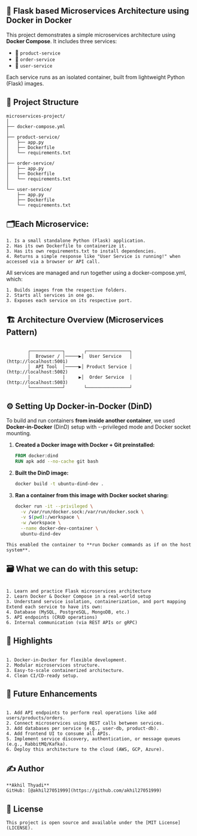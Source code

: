 ## 🚀 Flask based Microservices Architecture using Docker in Docker

This project demonstrates a simple microservices architecture using **Docker Compose**. It includes three services:
- 🍭 `product-service`
- 📍 `order-service`
- 👤 `user-service`

Each service runs as an isolated container, built from lightweight Python (Flask) images.


## 📆 Project Structure
```
microservices-project/
│
├── docker-compose.yml
│
├── product-service/
│   ├── app.py
│   ├── Dockerfile
│   └── requirements.txt
│
├── order-service/
│   ├── app.py
│   ├── Dockerfile
│   └── requirements.txt
│
└── user-service/
    ├── app.py
    ├── Dockerfile
    └── requirements.txt
```
## 🗂️Each Microservice:
```
1. Is a small standalone Python (Flask) application.
2. Has its own Dockerfile to containerize it.
3. Has its own requirements.txt to install dependencies.
4. Returns a simple response like "User Service is running!" when accessed via a browser or API call.

```
All services are managed and run together using a docker-compose.yml, which:
```
1. Builds images from the respective folders.
2. Starts all services in one go.
3. Exposes each service on its respective port.

```
## 🏗 Architecture Overview (Microservices Pattern)
```

        ┌────────────┐       ┌────────────────┐
        │  Browser / │─────▶│  User Service   │ (http://localhost:5001)
        │  API Tool  │─────▶│ Product Service │ (http://localhost:5002)
        |            |     ▶│  Order Service  │ (http://localhost:5003)
        └────────────┘       └────────────────┘
```
## ⚙️ Setting Up Docker-in-Docker (DinD)

To build and run containers **from inside another container**, we used **Docker-in-Docker** (DinD) setup with --privileged mode and Docker socket mounting.

1. **Created a Docker image with Docker + Git preinstalled:**
   ```dockerfile
   FROM docker:dind
   RUN apk add --no-cache git bash
   ```

2. **Built the DinD image:**
   ```bash
   docker build -t ubuntu-dind-dev .
   ```

3. **Ran a container from this image with Docker socket sharing:**
   ```bash
   docker run -it --privileged \
     -v /var/run/docker.sock:/var/run/docker.sock \
     -v $(pwd):/workspace \
     -w /workspace \
     --name docker-dev-container \
     ubuntu-dind-dev
   ```
```
This enabled the container to **run Docker commands as if on the host system**.
```

## 🗃️ What we can do with this setup:
```

1. Learn and practice Flask microservices architecture
2. Learn Docker & Docker Compose in a real-world setup
3. Understand service isolation, containerization, and port mapping Extend each service to have its own:
4. Database (MySQL, PostgreSQL, MongoDB, etc.)
5. API endpoints (CRUD operations)
6. Internal communication (via REST APIs or gRPC)

```
## 📌 Highlights
```

1. Docker-in-Docker for flexible development.
2. Modular microservices structure.
3. Easy-to-scale containerized architecture.
4. Clean CI/CD-ready setup.

```
## 🔮 Future Enhancements
```

1. Add API endpoints to perform real operations like add users/products/orders.
2. Connect microservices using REST calls between services.
3. Add databases per service (e.g., user-db, product-db).
4. Add frontend UI to consume all APIs.
5. Implement service discovery, authentication, or message queues (e.g., RabbitMQ/Kafka).
6. Deploy this architecture to the cloud (AWS, GCP, Azure).

```
## ✍️ Author
```
**Akhil Thyadi**  
GitHub: [@akhil27051999](https://github.com/akhil27051999)

```
## 📜 License
```
This project is open source and available under the [MIT License](LICENSE).

